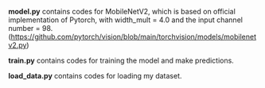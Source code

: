__model.py__ contains codes for MobileNetV2, which is based on official implementation of Pytorch, with width_mult = 4.0 and the input channel number = 98. (https://github.com/pytorch/vision/blob/main/torchvision/models/mobilenetv2.py)

__train.py__ contains codes for training the model and make predictions.

__load_data.py__ contains codes for loading my dataset.
